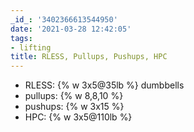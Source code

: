 ```yaml
---
_id_: '3402366613544950'
date: '2021-03-28 12:42:05'
tags:
- lifting
title: RLESS, Pullups, Pushups, HPC
---
```


- RLESS: {% w 3x5@35lb %} dumbbells
- pullups: {% w 8,8,10 %}
- pushups: {% w 3x15 %}
- HPC: {% w 3x5@110lb %}
